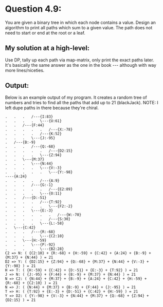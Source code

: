 Question 4.9:
====================

You are given a binary tree in which each node contains a value.
Design an algorithm to print all paths which sum to a given value.
The path does not need to start or end at the root or a leaf.

My solution at a high-level:
---------------------

Use DP, tally up each path via map-matrix, only print the exact paths later.
It's basically the same answer as the one in the book --- although with way more lines/niceties.

Output:
---------------------

Below is an example output of my program. It creates a random tree of numbers and tries to find all the paths that add up to 21 (blackJack).  NOTE: I left dupe paths in there because they're chiral.

    .   .   .   /---{I:83}
    .   .   .   .   \---{U:61}
    .   .   /---{F:44}
    .   .   .   .   .   /---{X:-78}
    .   .   .   .   /---{K:52}
    .   .   .   \---{J:-95}
    .   /---{B:-9}
    .   .   .   /---{Q:-68}
    .   .   .   .   .   /---{D2:15}
    .   .   .   .   \---{Z:94}
    .   .   \---{M:37}
    .   .   .   \---{N:44}
    .   .   .   .   \---{V:-3}
    .   .   .   .   .   \---{Y:-98}
    ----{A:24}
    .   .   .   .   /---{A:9}
    .   .   .   /---{G:-1}
    .   .   .   .   .   /---{E2:89}
    .   .   .   .   \---{O:11}
    .   .   /---{D:-51}
    .   .   .   .   /---{T:92}
    .   .   .   .   .   \---{F2:-2}
    .   .   .   \---{E:-3}
    .   .   .   .   .   .   /---{W:-70}
    .   .   .   .   .   /---{S:30}
    .   .   .   .   \---{L:-58}
    .   \---{C:42}
    .   .   .   /---{R:-68}
    .   .   .   .   \---{C2:10}
    .   .   \---{H:-59}
    .   .   .   \---{P:-92}
    .   .   .   .   \---{B2:28}
    C2 => N: ( {C2:10} + {R:-68} + {H:-59} + {C:42} + {A:24} + {B:-9} + {M:37} + {N:44} ) = 21
    D2 => Y: ( {D2:15} + {Z:94} + {Q:-68} + {M:37} + {N:44} + {V:-3} + {Y:-98} ) = 21
    H => T: ( {H:-59} + {C:42} + {D:-51} + {E:-3} + {T:92} ) = 21
    J => N: ( {J:-95} + {F:44} + {B:-9} + {M:37} + {N:44} ) = 21
    N => C2: ( {N:44} + {M:37} + {B:-9} + {A:24} + {C:42} + {H:-59} + {R:-68} + {C2:10} ) = 21
    N => J: ( {N:44} + {M:37} + {B:-9} + {F:44} + {J:-95} ) = 21
    T => H: ( {T:92} + {E:-3} + {D:-51} + {C:42} + {H:-59} ) = 21
    Y => D2: ( {Y:-98} + {V:-3} + {N:44} + {M:37} + {Q:-68} + {Z:94} + {D2:15} ) = 21


